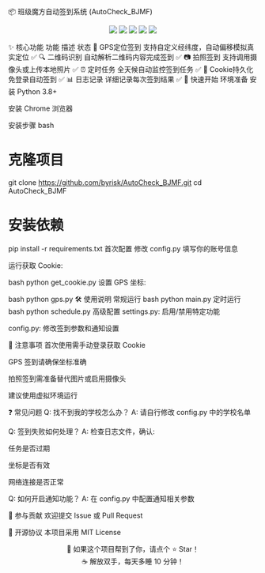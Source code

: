 📦 班级魔方自动签到系统 (AutoCheck_BJMF)
<p align="center"> <img src="https://img.shields.io/badge/Python-3.8+-blue?logo=python"/> <img src="https://img.shields.io/badge/Selenium-Automation-important?logo=selenium"/> <img src="https://img.shields.io/badge/Status-Stable-brightgreen"/> <img src="https://img.shields.io/github/license/byrisk/AutoCheck_BJMF"/> <img src="https://img.shields.io/github/stars/byrisk/AutoCheck_BJMF?style=social"/> </p>
✨ 核心功能
功能	描述	状态
📍 GPS定位签到	支持自定义经纬度，自动偏移模拟真实定位	✅
🔍 二维码识别	自动解析二维码内容完成签到	✅
📷 拍照签到	支持调用摄像头或上传本地照片	✅
⏰ 定时任务	全天候自动监控签到任务	✅
🍪 Cookie持久化	免登录自动签到	✅
📊 日志记录	详细记录每次签到结果	✅
🚀 快速开始
环境准备
安装 Python 3.8+

安装 Chrome 浏览器

安装步骤
bash
# 克隆项目
git clone https://github.com/byrisk/AutoCheck_BJMF.git
cd AutoCheck_BJMF

# 安装依赖
pip install -r requirements.txt
首次配置
修改 config.py 填写你的账号信息

运行获取 Cookie:

bash
python get_cookie.py
设置 GPS 坐标:

bash
python gps.py
🛠️ 使用说明
常规运行
bash
python main.py
定时运行
bash
python schedule.py
高级配置
settings.py: 启用/禁用特定功能

config.py: 修改签到参数和通知设置

📌 注意事项
首次使用需手动登录获取 Cookie

GPS 签到请确保坐标准确

拍照签到需准备替代图片或启用摄像头

建议使用虚拟环境运行

❓ 常见问题
Q: 找不到我的学校怎么办？
A: 请自行修改 config.py 中的学校名单

Q: 签到失败如何处理？
A: 检查日志文件，确认:

任务是否过期

坐标是否有效

网络连接是否正常

Q: 如何开启通知功能？
A: 在 config.py 中配置通知相关参数

🤝 参与贡献
欢迎提交 Issue 或 Pull Request

📄 开源协议
本项目采用 MIT License

<p align="center"> 💖 如果这个项目帮到了你，请点个 ⭐ Star！<br> ☕ 解放双手，每天多睡 10 分钟！ </p>
